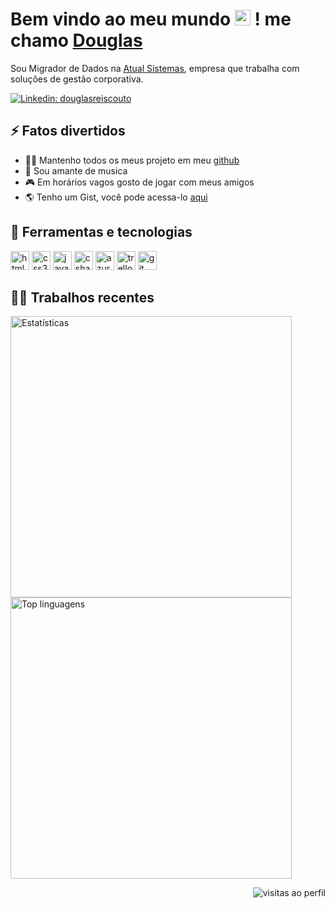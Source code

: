 <h1>Bem vindo ao meu mundo <img src="https://raw.githubusercontent.com/MartinHeinz/MartinHeinz/master/wave.gif" width="25px" /> ! me chamo <a href="https://douglasreiscouto.github.io/portfolio/">Douglas</a></h1> 
<p>
    Sou Migrador de Dados na <a href="https://www.atualsistemas.com.br/a-atual-sistemas/">Atual Sistemas</a>, empresa que trabalha com soluções de gestão corporativa.
</p>

[![Linkedin: douglasreiscouto](https://img.shields.io/badge/-douglasreiscouto-blue?style=flat-square&logo=Linkedin&logoColor=white&link=https://www.linkedin.com/in/douglasreiscouto/)](https://www.linkedin.com/in/douglasreiscouto/)

<h2>⚡️ Fatos divertidos</h2>
<ul>
    <li>👨‍💻 Mantenho todos os meus projeto em meu <a href="https://github.com/douglasreiscouto">github</a></li>
    <li>🎼 Sou amante de musica</li>
    <li>🎮 Em horários vagos gosto de jogar com meus amigos</li>
    <li>🌎 Tenho um Gist, você pode acessa-lo <a href="https://gist.github.com/douglasreiscouto">aqui</a></li>	  
</ul>

<h2>🚀 Ferramentas e tecnologias</h2>
<p align="left">
    <img src="https://cdn.jsdelivr.net/gh/devicons/devicon/icons/html5/html5-original.svg" alt="html5" width="30"  />
    <img src="https://cdn.jsdelivr.net/gh/devicons/devicon/icons/css3/css3-original.svg" alt="css3" width="30"  />
    <img src="https://cdn.jsdelivr.net/gh/devicons/devicon/icons/java/java-original.svg" alt="java" width="30"  />
    <img src="https://cdn.jsdelivr.net/gh/devicons/devicon@latest/icons/csharp/csharp-original.svg" alt="csharp" width="30" />
    <img src="http://code.benco.io/icon-collection/azure-icons/Azure-DevOps.svg" alt="azuredevops" width="30"  />
    <img src="https://cdn.jsdelivr.net/gh/devicons/devicon/icons/trello/trello-plain.svg" alt="trello" width="30"   />
    <img src="https://cdn.jsdelivr.net/gh/devicons/devicon/icons/git/git-original.svg" alt="git" width="30"  />
</p>

<h2>👨‍💻 Trabalhos recentes</h2>
  <img width="450px" src="https://github-readme-stats.vercel.app/api?username=douglasreiscouto&theme=radical" alt="Estatísticas">
  <img width="450px" src="https://github-readme-stats.vercel.app/api/top-langs/?username=douglasreiscouto&theme=radical&layout=compact"/ alt="Top linguagens">
 
<p align="right"> <img src="https://komarev.com/ghpvc/?username=douglasreiscouto&color=blue" alt="visitas ao perfil"  /></p>

<!--<img src="https://github-readme-stats.vercel.app/api/wakatime?username=@douglasreiscouto&show_icons=true&title_color=fff&icon_color=79ff97&text_color=9f9f9f&bg_color=151515" alt="Douglas' WakaTime Stats">
<img width="500px" src="https://github-readme-stats.vercel.app/api/wakatime?username=douglasreiscouto&theme=radical"/>

[![Twitter Follow](https://img.shields.io/twitter/follow/douglascoutoo_?style=social)](https://twitter.com/douglascoutoo_)
[![Intagram: douglasreiscouto](https://img.shields.io/badge/-douglasreiscouto-purple?style=flat-square&logo=Instagram&logoColor=white&link=https://www.instagram.com/douglasreiscouto/)](https://www.instagram.com/douglasreiscouto/)
[![Spotify: douglasreiscouto](https://img.shields.io/badge/-douglasreiscouto-monochromatic?style=flat-square&logo=Spotify&logoColor=white&link=https://open.spotify.com/user/ilovgg)](https://open.spotify.com/user/ilovgg)

<img src="https://cdn.jsdelivr.net/gh/devicons/devicon/icons/php/php-plain.svg" alt="php" width="30"  />
<img src="https://cdn.jsdelivr.net/gh/devicons/devicon/icons/c/c-original.svg" alt="c" width="30"  />
<img src="https://cdn.jsdelivr.net/gh/devicons/devicon/icons/cplusplus/cplusplus-original.svg" alt="c++" width="30"  />
<img src="https://cdn.jsdelivr.net/gh/devicons/devicon/icons/windows8/windows8-original.svg" alt="windows" width="30" />
<img src="https://cdn.jsdelivr.net/gh/devicons/devicon/icons/ubuntu/ubuntu-plain.svg" alt="ubuntu" width="30" />
<img src="https://cdn.jsdelivr.net/gh/devicons/devicon/icons/vscode/vscode-original.svg" alt="vscode" width="30" />
<img src="https://upload.wikimedia.org/wikipedia/commons/thumb/c/cf/New_Power_BI_Logo.svg/2048px-New_Power_BI_Logo.svg.png" alt="ubuntu" width="30" />

    <li>✍️ Às vezes gosto de compartilhar o que estou aprendendo em meu <a href="https://twitter.com/douglascoutoo_">twitter</a></li>
<h2>🐤Últimas postagens</h2>
<a href="https://twitter.com/douglasreiscout">
  <img width="450px" src="https://github-readme-twitter-gazf.vercel.app/api?id=douglasreiscout&layout=wide&show_reply=on&show_retweet=on" />
</a>
--!>
